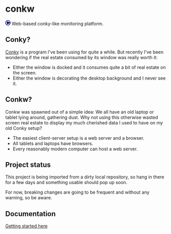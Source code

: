 # conkw


![](src/web/favicon-16x16.png) Web-based conky-like monitoring platform.

## Conky?
[Conky](https://github.com/brndnmtthws/conky) is a program I've been using for quite a while. But recently I've been wondering if the real estate consumed by its window was really worth it:

* Either the window is docked and it consumes quite a bit of real estate on the screen.
* Either the window is decorating the desktop background and I never see it.

## Conkw?
Conkw was spawned out of a simple idea: We all have an old laptop or tablet lying around, gathering dust. Why not using this otherwise wasted screen real estate to display my much cherished data I used to have on my old Conky setup?

* The easiest client-server setup is a web server and a browser.
* All tablets and laptops have browsers.
* Every reasonably modern computer can host a web server.

## Project status
This project is being imported from a dirty local repository, so hang in there for a few days and something usable should pop up soon.

For now, breaking changes are going to be frequent and without any warning, so be aware.

## Documentation
[Getting started here](doc/INDEX.md)
